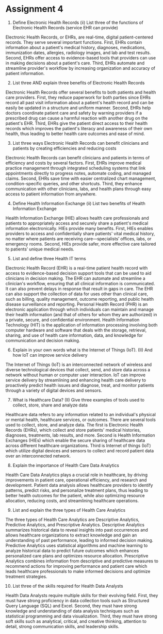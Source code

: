 # Assignment 4

1. Define Electronic Health Records (ii) List three of the functions of Electronic Health Records (service EHR can provide)

Electronic Health Records, or EHRs, are real-time, digital patient-centered records. They serve several important functions. First, EHRs contain information about a patient's medical history, diagnoses, medications, immunization dates, allergies, radiology images, and lab and test results. Second, EHRs offer access to evidence-based tools that providers can use in making decisions about a patient's care. Third, EHRs automate and streamline provider's workflow by increasing organization and accuracy of patient information.

2. List three AND explain three benefits of Electronic Health Records

Electronic Health Records offer several benefits to both patients and health care providers. First, they reduce paperwork for both parties since EHRs record all past visit information about a patient's health record and can be easily be updated in a structure and uniform manner. Second, EHRs help doctors coordinate patient care and safety by warning providers if a prescribed drug can cause a harmful reaction with another drug on the patient's EHR. Third, EHRs give the patient direct access to their health records which improves the patient's literacy and awareness of their own health, thus leading to better health care outcomes and ease of mind.

3. List three ways Electronic Health Records can benefit clinicians and patients by creating efficiencies and reducing costs

Electronic Health Records can benefit clinicians and patients in terms of efficiency and costs by several factors. First, EHRs improve medical practice management through integrated scheduling systems that link appointments directly to progress notes, automate coding, and managed claims. Second, EHRs save time with easier centralized chart management, condition-specific queries, and other shortcuts. Third, they enhance communication with other clinicians, labs, and health plans through easy access to patient information from anywhere.

4. Define Health Information Exchange (ii) List two benefits of Health Information Exchange

Health Information Exchange (HIE) allows health care professionals and patients to appropriately access and securely share a patient's medical information electronically. HIEs provide many benefits. First, HIEs enables providers to access and confidentially share patients' vital medical history, no matter where patients are receiving care—specialists’ offices, labs, or emergency rooms. Second, HIEs provide safer, more effective care tailored to patients’ unique medical needs.

5. List and define three Health IT terms

Electronic Health Record (EHR) is a real-time patient health record with access to evidence-based decision support tools that can be used to aid clinicians in decision making. The EHR can automate and streamline a clinician's workflow, ensuring that all clinical information is communicated. It can also prevent delays in response that result in gaps in care. The EHR can also support the collection of data for uses other than clinical care, such as billing, quality management, outcome reporting, and public health disease surveillance and reporting. Personal Health Record (PHR) is an electronic application through which individuals can maintain and manage their health information (and that of others for whom they are authorized) in a private, secure, and confidential environment. Health Information Technology (HIT) is the application of information processing involving both computer hardware and software that deals with the storage, retrieval, sharing, and use of health care information, data, and knowledge for communication and decision making.

6. Explain in your own words what is the Internet of Things (IoT). (II) And how IoT can improve service delivery

The Internet of Things (IoT) is an interconnected network of wireless and diverse technological devices that collect, send, and store data across a network without human or computer user interaction. IoT can improve service delivery by streamlining and enhancing health care delivery to proactively predict health issues and diagnose, treat, and monitor patients through a variety of digital devices and sensors.

7. What is Healthcare Data? (II) Give three examples of tools used to collect, store, share and analyze data

Healthcare data refers to any information related to an individual's physical or mental health, healthcare services, or outcomes. There are several tools used to collect, store, and analyze data. The first is Electronic Health Records (EHRs), which collect and store patients' medical histories, diagnoses, treatments, lab results, and more. Second is Health Information Exchanges (HIEs) which enable the secure sharing of healthcare data across different healthcare organizations. Third is Internet of things (IoT) which utilize digital devices and sensors to collect and record patient data over an interconnected network.

8. Explain the importance of Health Care Data Analytics

Health Care Data Analytics plays a crucial role in healthcare, by driving improvements in patient care, operational efficiency, and research and development. Patient data analysis allows healthcare providers to identify patterns, predict risks, and personalize treatment plans, thus leading to better health outcomes for the patient, while also optimizing resource allocation, reducing costs, and streamlining healthcare operations.

9. List and explain the three types of Health Care Analytics

The three types of Health Care Analytics are Descriptive Analytics, Predictive Analytics, and Prescriptive Analytics. Descriptive Analytics summarizes historical data to reveal insights into past occurrences and allows healthcare organizations to extract knowledge and gain an understanding of past performance, leading to informed decision making. Predictive Analytics uses statistical algorithms and machine learning to analyze historical data to predict future outcomes which enhances personalized care plans and optimizes resource allocation. Prescriptive Analytics combines information from descriptive and predictive measures to recommend actions for improving performance and patient care which leads healthcare professionals to make informed decisions and optimize treatment strategies.

10. List three of the skills required for Health Data Analysts

Health Data Analysts require multiple skills for their evolving field. First, they must have strong proficiency in data collection tools such as Structured Query Language (SQL) and Excel. Second, they must have strong knowledge and understanding of data analysis techniques such as statistical programming and data visualization. Third, they must have strong soft skills such as analytical, critical, and creative thinking, attention to detail, strong communication skills, and leadership skills.
